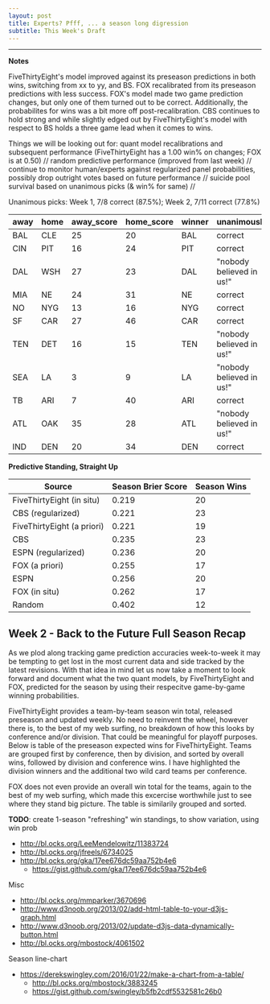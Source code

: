 ```yaml
---
layout: post
title: Experts? Pfff, ... a season long digression
subtitle: This Week's Draft
---
```


---

**Notes**

FiveThirtyEight's model improved against its preseason predictions in both wins, switching from xx to yy, and BS. FOX recalibrated from its preseason predictions with less success. FOX's model made two game prediction changes, but only one of them turned out to be correct. Additionally, the probabilites for wins was a bit more off post-recalibration. CBS continues to hold strong and while slightly edged out by FiveThirtyEight's model with respect to BS holds a three game lead when it comes to wins. 

Things we will be looking out for: quant model recalibrations and subsequent performance (FiveThirtyEight has a 1.00 win% on changes; FOX is at 0.50) // random predictive performance (improved from last week) // continue to monitor human/experts against regularized  panel probabilities, possibly drop outright votes based on future performance // suicide pool survival based on unanimous picks (& win% for same) // 

Unanimous picks: Week 1, 7/8 correct (87.5%); Week 2, 7/11 correct (77.8%)

|away|home|away_score|home_score|winner|unanimously|
|---|---|---|---|---|---|
|BAL|CLE|25|20|BAL|correct|
|CIN|PIT|16|24|PIT|correct|
|DAL|WSH|27|23|DAL|"nobody believed in us!"|
|MIA|NE|24|31|NE|correct|
|NO|NYG|13|16|NYG|correct|
|SF|CAR|27|46|CAR|correct|
|TEN|DET|16|15|TEN|"nobody believed in us!"|
|SEA|LA|3|9|LA|"nobody believed in us!"|
|TB|ARI|7|40|ARI|correct|
|ATL|OAK|35|28|ATL|"nobody believed in us!"|
|IND|DEN|20|34|DEN|correct|

**Predictive Standing, Straight Up**

|Source|Season Brier Score|Season Wins|
|---|---|---|
|FiveThirtyEight (in situ)|0.219|20|
|CBS (regularized)|0.221|23|
|FiveThirtyEight (a priori)|0.221|19|
|CBS|0.235|23|
|ESPN (regularized)|0.236|20|
|FOX (a priori)|0.255|17|
|ESPN|0.256|20|
|FOX (in situ)|0.262|17|
|Random|0.402|12|


## Week 2 - Back to the Future Full Season Recap 

As we plod along tracking game prediction accuracies week-to-week it may be tempting to get lost in the most current data and side tracked by the latest revisions. With that idea in mind let us now take a moment to look forward and document what the two quant models, by FiveThirtyEight and FOX, predicted for the season by using their respecitve game-by-game winning probabilities.

FiveThirtyEight provides a team-by-team season win total, released preseason and updated weekly. No need to reinvent the wheel, however there is, to the best of my web surfing, no breakdown of how this looks by conference and/or division. That could be meaningful for playoff purposes. Below is table of the preseason expected wins for FiveThirtyEight. Teams are grouped first by conference, then by division, and sorted by overall wins, followed by division and conference wins. I have highlighted the division winners and the additional two wild card teams per conference.


FOX does not even provide an overall win total for the teams, again to the best of my web surfing, which made this excercise worthwhile just to see where they stand big picture. The table is similarily grouped and sorted.



**TODO**: create 1-season "refreshing" win standings, to show variation, using win prob
 * http://bl.ocks.org/LeeMendelowitz/11383724
 * http://bl.ocks.org/jfreels/6734025
 * http://bl.ocks.org/gka/17ee676dc59aa752b4e6
     * https://gist.github.com/gka/17ee676dc59aa752b4e6
 

Misc

 * http://bl.ocks.org/mmparker/3670696
 * http://www.d3noob.org/2013/02/add-html-table-to-your-d3js-graph.html
 * http://www.d3noob.org/2013/02/update-d3js-data-dynamically-button.html
 * http://bl.ocks.org/mbostock/4061502
 
Season line-chart

 * https://derekswingley.com/2016/01/22/make-a-chart-from-a-table/
    * http://bl.ocks.org/mbostock/3883245
    * https://gist.github.com/swingley/b5fb2cdf5532581c26b0

